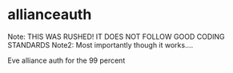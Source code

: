 allianceauth
============

Note: THIS WAS RUSHED! IT DOES NOT FOLLOW GOOD CODING STANDARDS
Note2: Most importantly though it works.... 

Eve alliance auth for the 99 percent
